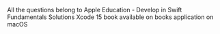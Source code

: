 All the questions belong to Apple Education - Develop in Swift Fundamentals Solutions Xcode 15 book available on books application on macOS
